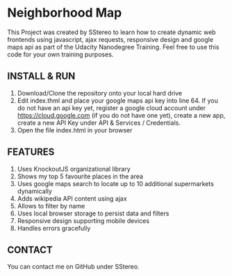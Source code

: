 Neighborhood Map
================

This Project was created by SStereo to learn how to create dynamic web frontends
using javascript, ajax requests, responsive design and google maps api as part of
the Udacity Nanodegree Training. Feel free to use this code for your own
training purposes.

INSTALL & RUN
--------------------
1. Download/Clone the repository onto your local hard drive
2. Edit index.thml and place your google maps api key into line 64.
   If you do not have an api key yet, register a google cloud account under
   https://cloud.google.com (if you do not have one yet), create a new app,
   create a new API Key under API & Services / Credentials.
3. Open the file index.html in your browser

FEATURES
--------
1. Uses KnockoutJS organizational library
2. Shows my top 5 favourite places in the area
3. Uses google maps search to locate up to 10 additional supermarkets dynamically
4. Adds wikipedia API content using ajax
5. Allows to filter by name
6. Uses local browser storage to persist data and filters
7. Responsive design supporting mobile devices
8. Handles errors gracefully

CONTACT
-------
You can contact me on GitHub under SStereo.
